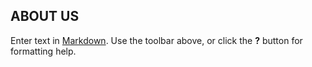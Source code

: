 ## ABOUT US

Enter text in [Markdown](http://daringfireball.net/projects/markdown/). Use the toolbar above, or click the **?** button for formatting help.
